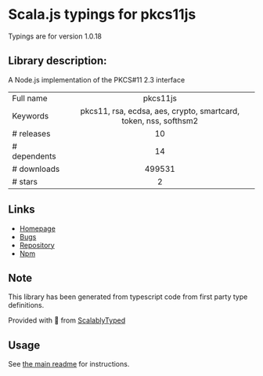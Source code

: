 
# Scala.js typings for pkcs11js

Typings are for version 1.0.18

## Library description:
A Node.js implementation of the PKCS#11 2.3 interface

|                    |                 |
| ------------------ | :-------------: |
| Full name          | pkcs11js |
| Keywords           | pkcs11, rsa, ecdsa, aes, crypto, smartcard, token, nss, softhsm2 |
| # releases         | 10 |
| # dependents       | 14 |
| # downloads        | 499531 |
| # stars            | 2 |

## Links
- [Homepage](https://github.com/PeculiarVentures/pkcs11js#readme)
- [Bugs](https://github.com/PeculiarVentures/pkcs11js/issues)
- [Repository](https://github.com/PeculiarVentures/pkcs11js)
- [Npm](https://www.npmjs.com/package/pkcs11js)
    


## Note
This library has been generated from typescript code from first party type definitions.

Provided with :purple_heart: from [ScalablyTyped](https://github.com/oyvindberg/ScalablyTyped)

## Usage
See [the main readme](../../readme.md) for instructions.


